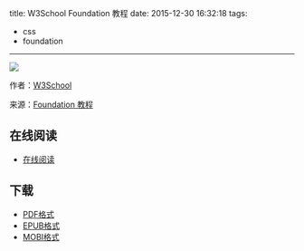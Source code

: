 title: W3School Foundation 教程
date: 2015-12-30 16:32:18
tags:
  - css
  - foundation
---

![](https://ek8whxe.cloudimg.io/s/width/226/https://www.gitbook.com/cover/book/wizardforcel/w3school-foundation.jpg?build=1451464316928&v=12.0.2)

作者：[W3School](http://www.w3cschool.cc/)

来源：[Foundation 教程](http://www.w3cschool.cc/foundation/foundation-tutorial.html)

<!--more-->

## 在线阅读 ##

+ [在线阅读](https://www.gitbook.com/book/wizardforcel/w3school-foundation/details)

## 下载 ##

+ [PDF格式](https://www.gitbook.com/download/pdf/book/wizardforcel/w3school-foundation)
+ [EPUB格式](https://www.gitbook.com/download/epub/book/wizardforcel/w3school-foundation)
+ [MOBI格式](https://www.gitbook.com/download/mobi/book/wizardforcel/w3school-foundation)